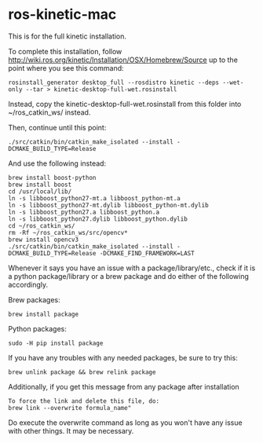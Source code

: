 # ros-kinetic-mac

This is for the full kinetic installation.

To complete this installation, follow http://wiki.ros.org/kinetic/Installation/OSX/Homebrew/Source up to the point where you see this command:

```
rosinstall_generator desktop_full --rosdistro kinetic --deps --wet-only --tar > kinetic-desktop-full-wet.rosinstall
```

Instead, copy the kinetic-desktop-full-wet.rosinstall from this folder into ~/ros_catkin_ws/ instead.

Then, continue until this point:

```
./src/catkin/bin/catkin_make_isolated --install -DCMAKE_BUILD_TYPE=Release
```

And use the following instead:

```
brew install boost-python
brew install boost
cd /usr/local/lib/
ln -s libboost_python27-mt.a libboost_python-mt.a
ln -s libboost_python27-mt.dylib libboost_python-mt.dylib
ln -s libboost_python27.a libboost_python.a
ln -s libboost_python27.dylib libboost_python.dylib
cd ~/ros_catkin_ws/
rm -Rf ~/ros_catkin_ws/src/opencv*
brew install opencv3
./src/catkin/bin/catkin_make_isolated --install -DCMAKE_BUILD_TYPE=Release -DCMAKE_FIND_FRAMEWORK=LAST
```

Whenever it says you have an issue with a package/library/etc., check if it is a python package/library or a brew package and do either of the following accordingly.

Brew packages:

```
brew install package
```

Python packages:

```
sudo -H pip install package
```

If you have any troubles with any needed packages, be sure to try this:

```
brew unlink package && brew relink package
```

Additionally, if you get this message from any package after installation

```
To force the link and delete this file, do:
brew link --overwrite formula_name"
```

Do execute the overwrite command as long as you won't have any issue with other things. It may be necessary.
